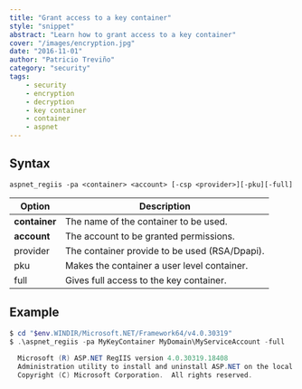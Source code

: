 ```yaml
---
title: "Grant access to a key container"
style: "snippet"
abstract: "Learn how to grant access to a key container"
cover: "/images/encryption.jpg"
date: "2016-11-01"
author: "Patricio Treviño"
category: "security"
tags:
    - security
    - encryption
    - decryption
    - key container
    - container
    - aspnet
---
```


<!-- start:abstract -->

## Syntax

```
aspnet_regiis -pa <container> <account> [-csp <provider>][-pku][-full]
```

| Option        | Description                                   |
| ------------- | --------------------------------------------- |
| **container** | The name of the container to be used.         |
| **account**   | The account to be granted permissions.        |
| provider      | The container provide to be used (RSA/Dpapi). |
| pku           | Makes the container a user level container.   |
| full          | Gives full access to the key container.       |   

<!-- end:abstract -->

## Example

```powershell
$ cd "$env.WINDIR/Microsoft.NET/Framework64/v4.0.30319"
$ .\aspnet_regiis -pa MyKeyContainer MyDomain\MyServiceAccount -full
  
  Microsoft (R) ASP.NET RegIIS version 4.0.30319.18408
  Administration utility to install and uninstall ASP.NET on the local machine.
  Copyright (C) Microsoft Corporation.  All rights reserved.


```

